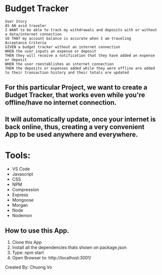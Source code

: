 # Budget Tracker 

```
User Story
AS AN avid traveler
I WANT to be able to track my withdrawals and deposits with or without a data/internet connection
SO THAT my account balance is accurate when I am traveling 
Acceptance Criteria
GIVEN a budget tracker without an internet connection
WHEN the user inputs an expense or deposit
THEN they will receive a notification that they have added an expense or deposit
WHEN the user reestablishes an internet connection
THEN the deposits or expenses added while they were offline are added to their transaction history and their totals are updated
```
## For this particular Project, we want to create a Budget Tracker, that works even while you're offline/have no internet connection.
## It will automatically update, once your internet is back online, thus, creating a very convenient App to be used anywhere and everywhere.

# Tools:
* VS Code
* Javascript
* CSS
* NPM
* Compression
* Express
* Mongoose
* Morgan
* Node
* Nodemon

## How to use this App.
1. Clone this App
2. Install all the dependencies thats shown on package.json
3. Type: npm start
4. Open Browser to: http://localhost:3001/




Created By: Chuong Vo